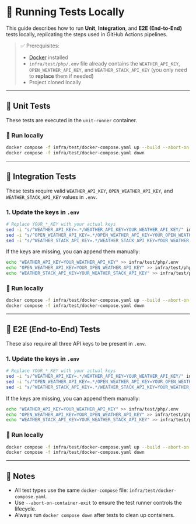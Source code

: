 # 🧪 Running Tests Locally

This guide describes how to run **Unit**, **Integration**, and **E2E (End-to-End)** tests locally, replicating the steps used in GitHub Actions pipelines.

> ✅ Prerequisites:
> - [Docker](https://docs.docker.com/get-docker/) installed
> - `infra/test/php/.env` file already contains the `WEATHER_API_KEY`, `OPEN_WEATHER_API_KEY`, and `WEATHER_STACK_API_KEY` (you only need to **replace** them if needed)
> - Project cloned locally

---

## 🔹 Unit Tests

These tests are executed in the `unit-runner` container.

### 🔧 Run locally

```bash
docker compose -f infra/test/docker-compose.yaml up --build --abort-on-container-exit --remove-orphans unit-runner
docker compose -f infra/test/docker-compose.yaml down
```

---

## 🔹 Integration Tests

These tests require valid `WEATHER_API_KEY`, `OPEN_WEATHER_API_KEY`, and `WEATHER_STACK_API_KEY` values in `.env`.

### 1. Update the keys in `.env`

```bash
# Replace YOUR_*_KEY with your actual keys
sed -i "s/^WEATHER_API_KEY=.*/WEATHER_API_KEY=YOUR_WEATHER_API_KEY/" infra/test/php/.env
sed -i "s/^OPEN_WEATHER_API_KEY=.*/OPEN_WEATHER_API_KEY=YOUR_OPEN_WEATHER_API_KEY/" infra/test/php/.env
sed -i "s/^WEATHER_STACK_API_KEY=.*/WEATHER_STACK_API_KEY=YOUR_WEATHER_STACK_API_KEY/" infra/test/php/.env
```

If the keys are missing, you can append them manually:

```bash
echo "WEATHER_API_KEY=YOUR_WEATHER_API_KEY" >> infra/test/php/.env
echo "OPEN_WEATHER_API_KEY=YOUR_OPEN_WEATHER_API_KEY" >> infra/test/php/.env
echo "WEATHER_STACK_API_KEY=YOUR_WEATHER_STACK_API_KEY" >> infra/test/php/.env
```

### 🔧 Run locally

```bash
docker compose -f infra/test/docker-compose.yaml up --build --abort-on-container-exit --remove-orphans integration-runner
docker compose -f infra/test/docker-compose.yaml down
```

---

## 🔹 E2E (End-to-End) Tests

These also require all three API keys to be present in `.env`.

### 1. Update the keys in `.env`

```bash
# Replace YOUR_*_KEY with your actual keys
sed -i "s/^WEATHER_API_KEY=.*/WEATHER_API_KEY=YOUR_WEATHER_API_KEY/" infra/test/php/.env
sed -i "s/^OPEN_WEATHER_API_KEY=.*/OPEN_WEATHER_API_KEY=YOUR_OPEN_WEATHER_API_KEY/" infra/test/php/.env
sed -i "s/^WEATHER_STACK_API_KEY=.*/WEATHER_STACK_API_KEY=YOUR_WEATHER_STACK_API_KEY/" infra/test/php/.env
```

If the keys are missing, you can append them manually:

```bash
echo "WEATHER_API_KEY=YOUR_WEATHER_API_KEY" >> infra/test/php/.env
echo "OPEN_WEATHER_API_KEY=YOUR_OPEN_WEATHER_API_KEY" >> infra/test/php/.env
echo "WEATHER_STACK_API_KEY=YOUR_WEATHER_STACK_API_KEY" >> infra/test/php/.env
```

### 🔧 Run locally

```bash
docker compose -f infra/test/docker-compose.yaml up --build --abort-on-container-exit --remove-orphans e2e-runner
docker compose -f infra/test/docker-compose.yaml down
```

---

## 🧼 Notes

- All test types use the same `docker-compose` file: `infra/test/docker-compose.yaml`.
- Use `--abort-on-container-exit` to ensure the test runner controls the lifecycle.
- Always run `docker compose down` after tests to clean up containers.
